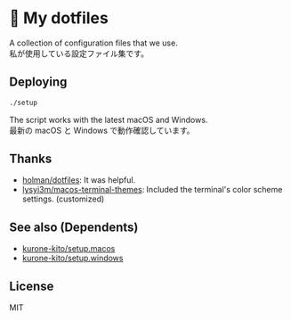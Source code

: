 # 🔴 My dotfiles

A collection of configuration files that we use.  
私が使用している設定ファイル集です。

## Deploying

```sh
./setup
```

The script works with the latest macOS and Windows.  
最新の macOS と Windows で動作確認しています。

## Thanks

- [holman/dotfiles](https://github.com/holman/dotfiles): It was helpful.
- [lysyi3m/macos-terminal-themes](https://github.com/lysyi3m/macos-terminal-themes): Included the terminal's color scheme settings. (customized)

## See also (Dependents)

- [kurone-kito/setup.macos](https://github.com/kurone-kito/setup.macos)
- [kurone-kito/setup.windows](https://github.com/kurone-kito/setup.windows)

## License

MIT
